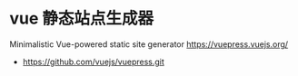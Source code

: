 # vue 静态站点生成器

Minimalistic Vue-powered static site generator https://vuepress.vuejs.org/

* https://github.com/vuejs/vuepress.git
